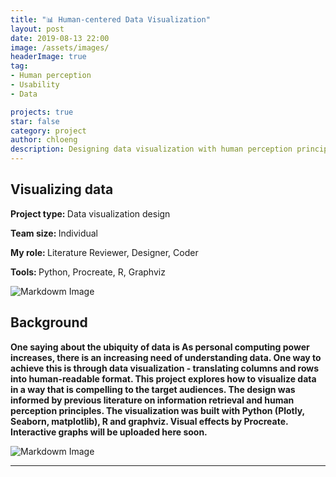 ```yaml
---
title: "📊 Human-centered Data Visualization"
layout: post
date: 2019-08-13 22:00
image: /assets/images/
headerImage: true
tag:
- Human perception
- Usability
- Data

projects: true
star: false
category: project
author: chloeng
description: Designing data visualization with human perception principles in mind
---
```


## Visualizing data
<b>Project type: </b> Data visualization design

<b>Team size: </b> Individual

<b>My role: </b> Literature Reviewer, Designer, Coder

<b>Tools: </b> Python, Procreate, R, Graphviz

![Markdowm Image][1]

## Background
<b>One saying about the ubiquity of data is As personal computing power increases, there is an increasing need of understanding data. One way to achieve this is through data visualization - translating columns and rows into human-readable format. This project explores how to visualize data in a way that is compelling to the target audiences. <span class="evidence">The design was informed by previous literature on information retrieval and human perception principles.</span> The visualization was built with Python (Plotly, Seaborn, matplotlib), R and graphviz. Visual effects by Procreate. Interactive graphs will be uploaded here soon.</b>




![Markdowm Image][2]


<div class="breaker"></div>








---
[1]: https://chloenhy.github.io/assets/images/dataVis/wall-1.png
[2]: https://chloenhy.github.io/assets/images/dataVis/wall-2.png
[3]: https://chloenhy.github.io/assets/images/dataVis/ipad-1.jpg
